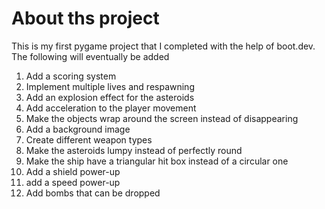 # About ths project

This is my first pygame project that I completed with the help of boot.dev. The following will eventually be added

1. Add a scoring system
2. Implement multiple lives and respawning
3. Add an explosion effect for the asteroids
4. Add acceleration to the player movement
5. Make the objects wrap around the screen instead of disappearing
6. Add a background image
7. Create different weapon types
8. Make the asteroids lumpy instead of perfectly round
9. Make the ship have a triangular hit box instead of a circular one
10. Add a shield power-up
11. add a speed power-up
12. Add bombs that can be dropped
